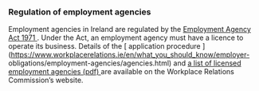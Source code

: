 ###  Regulation of employment agencies

Employment agencies in Ireland are regulated by the [ Employment Agency Act
1971 ](https://revisedacts.lawreform.ie/eli/1971/act/27/front/revised/en/html)
. Under the Act, an employment agency must have a licence to operate its
business. Details of the [ application procedure
](https://www.workplacerelations.ie/en/what_you_should_know/employer-
obligations/employment-agencies/agencies.html) and [ a list of licensed
employment agencies (pdf)
](https://www.workplacerelations.ie/en/publications_forms/current_employment_agency_list.pdf)
are available on the Workplace Relations Commission’s website.

